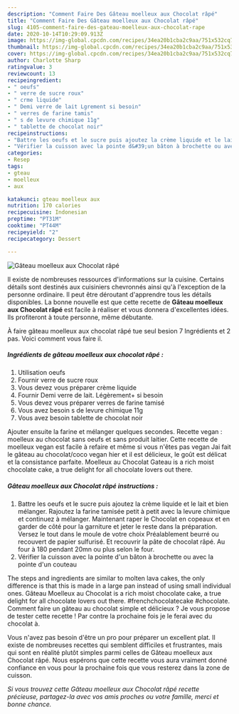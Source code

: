 ```yaml
---
description: "Comment Faire Des Gâteau moelleux aux Chocolat râpé"
title: "Comment Faire Des Gâteau moelleux aux Chocolat râpé"
slug: 4105-comment-faire-des-gateau-moelleux-aux-chocolat-rape
date: 2020-10-14T10:29:09.913Z
image: https://img-global.cpcdn.com/recipes/34ea20b1cba2c9aa/751x532cq70/gateau-moelleux-aux-chocolat-rape-photo-principale-de-la-recette.jpg
thumbnail: https://img-global.cpcdn.com/recipes/34ea20b1cba2c9aa/751x532cq70/gateau-moelleux-aux-chocolat-rape-photo-principale-de-la-recette.jpg
cover: https://img-global.cpcdn.com/recipes/34ea20b1cba2c9aa/751x532cq70/gateau-moelleux-aux-chocolat-rape-photo-principale-de-la-recette.jpg
author: Charlotte Sharp
ratingvalue: 3
reviewcount: 13
recipeingredient:
- " oeufs"
- " verre de sucre roux"
- " crme liquide"
- " Demi verre de lait Lgrement si besoin"
- " verres de farine tamis"
- " s de levure chimique 11g"
- " tablette de chocolat noir"
recipeinstructions:
- "Battre les oeufs et le sucre puis ajoutez la crème liquide et le lait et bien mélanger. Rajoutez la farine tamisée petit à petit avec la levure chimique et continuez à mélanger. Maintenant raper le Chocolat en copeaux et en garder de côté pour la garniture et jeter le reste dans la préparation. Versez le tout dans le moule de votre choix Préalablement beurré ou recouvert de papier sulfurisé. Et recouvrir la pâte de chocolat râpé. Au four à 180 pendant 20mn ou plus selon le four."
- "Vérifier la cuisson avec la pointe d&#39;un bâton à brochette ou avec la pointe d&#39;un couteau"
categories:
- Resep
tags:
- gteau
- moelleux
- aux

katakunci: gteau moelleux aux 
nutrition: 170 calories
recipecuisine: Indonesian
preptime: "PT31M"
cooktime: "PT44M"
recipeyield: "2"
recipecategory: Dessert

---
```



![Gâteau moelleux aux Chocolat râpé](https://img-global.cpcdn.com/recipes/34ea20b1cba2c9aa/751x532cq70/gateau-moelleux-aux-chocolat-rape-photo-principale-de-la-recette.jpg)

Il existe de nombreuses ressources d'informations sur la cuisine. Certains détails sont destinés aux cuisiniers chevronnés ainsi qu'à l'exception de la personne ordinaire. Il peut être déroutant d'apprendre tous les détails disponibles. La bonne nouvelle est que cette recette de <strong> Gâteau moelleux aux Chocolat râpé </strong> est facile à réaliser et vous donnera d'excellentes idées. Ils profiteront à toute personne, même débutante.

<!--inarticleads1-->

À faire gâteau moelleux aux chocolat râpé tue seul besion 7 Ingrédients et 2 pas. Voici comment vous faire il.

##### Ingrédients de gâteau moelleux aux chocolat râpé :

1. Utilisation  oeufs
1. Fournir  verre de sucre roux
1. Vous devez vous préparer  crème liquide
1. Fournir  Demi verre de lait. Légèrement+ si besoin
1. Vous devez vous préparer  verres de farine tamisé
1. Vous avez besoin  s de levure chimique 11g
1. Vous avez besoin  tablette de chocolat noir


Ajouter ensuite la farine et mélanger quelques secondes. Recette vegan : moelleux au chocolat sans oeufs et sans produit laitier. Cette recette de moelleux vegan est facile à refaire et même si vous n&#39;êtes pas vegan Jai fait le gâteau au chocolat/coco vegan hier et il est délicieux, le goût est délicat et la consistance parfaite. Moelleux au Chocolat Gateau is a rich moist chocolate cake, a true delight for all chocolate lovers out there. 

<!--inarticleads2-->

##### Gâteau moelleux aux Chocolat râpé instructions :

1. Battre les oeufs et le sucre puis ajoutez la crème liquide et le lait et bien mélanger. Rajoutez la farine tamisée petit à petit avec la levure chimique et continuez à mélanger. Maintenant raper le Chocolat en copeaux et en garder de côté pour la garniture et jeter le reste dans la préparation. Versez le tout dans le moule de votre choix Préalablement beurré ou recouvert de papier sulfurisé. Et recouvrir la pâte de chocolat râpé. Au four à 180 pendant 20mn ou plus selon le four.
1. Vérifier la cuisson avec la pointe d&#39;un bâton à brochette ou avec la pointe d&#39;un couteau


The steps and ingredients are similar to molten lava cakes, the only difference is that this is made in a large pan instead of using small individual ones. Gâteau Moelleux au Chocolat is a rich moist chocolate cake, a true delight for all chocolate lovers out there. #frenchchocolatecake #chocolate. Comment faire un gâteau au chocolat simple et délicieux ? Je vous propose de tester cette recette ! Par contre la prochaine fois je le ferai avec du chocolat à. 

<!--inarticleads1-->

<p>
Vous n'avez pas besoin d'être un pro pour préparer un excellent plat. Il existe de nombreuses recettes qui semblent difficiles et frustrantes, mais qui sont en réalité plutôt simples parmi celles de Gâteau moelleux aux Chocolat râpé. Nous espérons que cette recette vous aura vraiment donné confiance en vous pour la prochaine fois que vous resterez dans la zone de cuisson.
</p>

<p>
<i>Si vous trouvez cette Gâteau moelleux aux Chocolat râpé recette précieuse, partagez-la avec vos amis proches ou votre famille, merci et bonne chance.</i>
</p>
